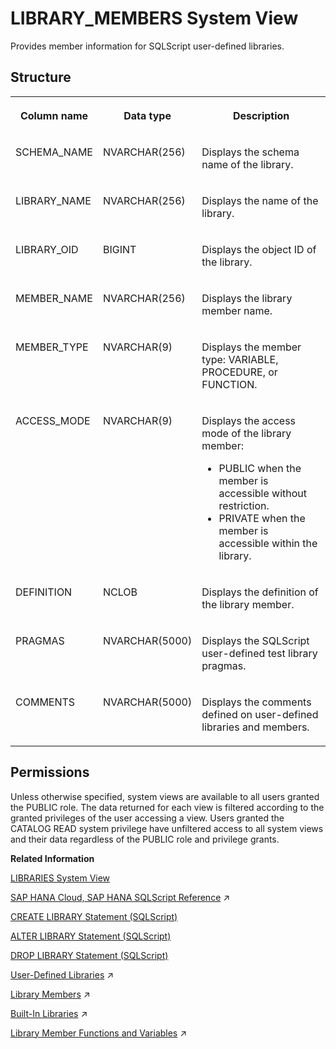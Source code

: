 <!-- loio215c8dbd140a4f0fa0c427b53e1a6a68 -->

# LIBRARY\_MEMBERS System View

Provides member information for SQLScript user-defined libraries.



<a name="loio215c8dbd140a4f0fa0c427b53e1a6a68__section_grk_yrf_scb"/>

## Structure


<table>
<tr>
<th valign="top">

Column name

</th>
<th valign="top">

Data type

</th>
<th valign="top">

Description

</th>
</tr>
<tr>
<td valign="top">

SCHEMA\_NAME

</td>
<td valign="top">

NVARCHAR\(256\)

</td>
<td valign="top">

Displays the schema name of the library.

</td>
</tr>
<tr>
<td valign="top">

LIBRARY\_NAME

</td>
<td valign="top">

NVARCHAR\(256\)

</td>
<td valign="top">

Displays the name of the library.

</td>
</tr>
<tr>
<td valign="top">

LIBRARY\_OID

</td>
<td valign="top">

BIGINT

</td>
<td valign="top">

Displays the object ID of the library.

</td>
</tr>
<tr>
<td valign="top">

MEMBER\_NAME

</td>
<td valign="top">

NVARCHAR\(256\)

</td>
<td valign="top">

Displays the library member name.

</td>
</tr>
<tr>
<td valign="top">

MEMBER\_TYPE

</td>
<td valign="top">

NVARCHAR\(9\)

</td>
<td valign="top">

Displays the member type: VARIABLE, PROCEDURE, or FUNCTION.

</td>
</tr>
<tr>
<td valign="top">

ACCESS\_MODE

</td>
<td valign="top">

NVARCHAR\(9\)

</td>
<td valign="top">

Displays the access mode of the library member:

-   PUBLIC when the member is accessible without restriction.
-   PRIVATE when the member is accessible within the library.



</td>
</tr>
<tr>
<td valign="top">

DEFINITION

</td>
<td valign="top">

NCLOB

</td>
<td valign="top">

Displays the definition of the library member.

</td>
</tr>
<tr>
<td valign="top">

PRAGMAS

</td>
<td valign="top">

NVARCHAR\(5000\)

</td>
<td valign="top">

Displays the SQLScript user-defined test library pragmas.

</td>
</tr>
<tr>
<td valign="top">

COMMENTS

</td>
<td valign="top">

NVARCHAR\(5000\)

</td>
<td valign="top">

Displays the comments defined on user-defined libraries and members.

</td>
</tr>
</table>



<a name="loio215c8dbd140a4f0fa0c427b53e1a6a68__section_pfh_ntb_dzb"/>

## Permissions

Unless otherwise specified, system views are available to all users granted the PUBLIC role. The data returned for each view is filtered according to the granted privileges of the user accessing a view. Users granted the CATALOG READ system privilege have unfiltered access to all system views and their data regardless of the PUBLIC role and privilege grants.

**Related Information**  


[LIBRARIES System View](libraries-system-view-7e48a10.md "Provides information about available public language libraries.")

[SAP HANA Cloud, SAP HANA SQLScript Reference](https://help.sap.com/viewer/d1cb63c8dd8e4c35a0f18aef632687f0/2023_4_QRC/en-US/28f2d64d4fab4e789ee0070be418419d.html "This reference describes how to use the SQL extension SAP HANA SQLScript to embed data-intensive application logic into SAP HANA.") :arrow_upper_right:

[CREATE LIBRARY Statement \(SQLScript\)](../../010-SQL-Reference/012-SQL-Statements/create-library-statement-sqlscript-62263ce.md "Creates a SQLScript user-defined library.")

[ALTER LIBRARY Statement \(SQLScript\)](../../010-SQL-Reference/012-SQL-Statements/alter-library-statement-sqlscript-d0b979c.md "Alters a SQLScript user-defined library.")

[DROP LIBRARY Statement \(SQLScript\)](../../010-SQL-Reference/012-SQL-Statements/drop-library-statement-sqlscript-d416079.md "Drops a SQLScript user-defined library.")

[User-Defined Libraries](https://help.sap.com/viewer/d1cb63c8dd8e4c35a0f18aef632687f0/2023_4_QRC/en-US/7cd14f1931404738a05c5e93e22564af.html "") :arrow_upper_right:

[Library Members](https://help.sap.com/viewer/d1cb63c8dd8e4c35a0f18aef632687f0/2023_4_QRC/en-US/7ed0d89b6aa84696a3ce8cf5a8517415.html "") :arrow_upper_right:

[Built-In Libraries](https://help.sap.com/viewer/d1cb63c8dd8e4c35a0f18aef632687f0/2023_4_QRC/en-US/d1faac82ec0d4bb382ab5fef6be4c0d5.html "") :arrow_upper_right:

[Library Member Functions and Variables](https://help.sap.com/viewer/d1cb63c8dd8e4c35a0f18aef632687f0/2023_4_QRC/en-US/2fdae398c0b446d6b61b991a9e1d8c3f.html "Library member functions and variables can be used directly in SQL or expressions in SQLScript.") :arrow_upper_right:

